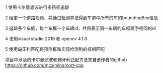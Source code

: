 1 使用卡尔曼滤波进行多目标追踪

2 给定一个道路视频，并通过检测算法得到车道中所有的车的boundingBox信息

3 追踪多个车框，每个车框一个车辆id，并将表示同一车辆的车框赋予相同的id

4 使用visual studio 2019 和 opencv 4.1.0

5 使用匈牙利匹配将预测框和实际检测到的框相匹配

项目中涉及的卡尔曼滤波和匈牙利匹配方法来自该作者的github
https://github.com/mcximing/sort-cpp
